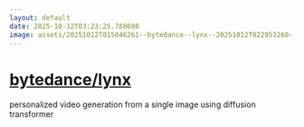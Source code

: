 ```yaml
---
layout: default
date: 2025-10-12T03:23:25.788698
image: assets/20251012T015046261--bytedance--lynx--20251012T022953260--cropped.png
---
```


# [bytedance/lynx](https://github.com/bytedance/lynx)

personalized video generation from a single image using diffusion transformer
